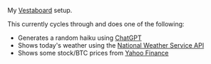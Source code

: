My [Vestaboard](https://docs.vestaboard.com/read-write) setup.

This currently cycles through and does one of the following:
- Generates a random haiku using [ChatGPT](https://github.com/openai/openai-node)
- Shows today's weather using the [National Weather Service API](https://www.weather.gov/documentation/services-web-api)
- Shows some stock/BTC prices from [Yahoo Finance](https://github.com/gadicc/node-yahoo-finance2)